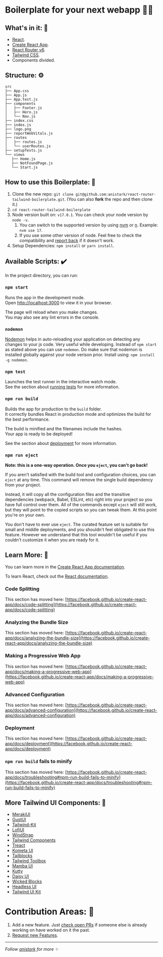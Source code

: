 # Boilerplate for your next webapp 🧑‍💻 

## What's in it: 💼 
- [React](https://reactjs.org/).
- [Create React App](https://github.com/facebook/create-react-app).
- [React Router v6](https://reactrouter.com/).
- [Tailwind CSS](https://tailwindcss.com/).
- Components divided.

## Structure: ⚙️
```
src
├── App.css
├── App.js
├── App.test.js
├── components
│   ├── Footer.js
│   ├── Hero.js
│   └── Nav.js
├── index.css
├── index.js
├── logo.png
├── reportWebVitals.js
├── routes
│   ├── routes.js
│   └── userRoutes.js
├── setupTests.js
└── views
   ├── Home.js
   ├── NotFoundPage.js
   └── Start.js
```

## How to use this Boilerplate: 🔧
1. Clone the new repo: `git clone git@github.com:anistark/react-router-tailwind-boilerplate.git`. (You can also **fork** the repo and then clone it.)
2. `cd react-router-tailwind-boilerplate`
3. Node version built on: `v17.0.1`. You can check your node version by `node -v`.
   1. You can switch to the supported version by using [nvm](https://github.com/nvm-sh/nvm) or [n](https://github.com/tj/n). Example: `nvm use 17`.
   2. If you use some other version of node. Feel free to check the compatibility and [report back](https://github.com/anistark/react-router-tailwind-boilerplate/issues/new/choose) if it doesn't work.
4. Setup Dependencies: `npm install` or `yarn install`.

## Available Scripts: ✔️

In the project directory, you can run:

### `npm start`

Runs the app in the development mode.\
Open [http://localhost:3000](http://localhost:3000) to view it in your browser.

The page will reload when you make changes.\
You may also see any lint errors in the console.

### `nodemon`
[Nodemon](https://nodemon.io/) helps in auto-reloading your application on detecting any changes to your js code. Very useful while developing. Instead of `npm start` as stated above you can use `nodemon`. Do make sure that nodemon is installed globally against your node verison prior. Install using: `npm install -g nodemon`.

### `npm test`

Launches the test runner in the interactive watch mode.\
See the section about [running tests](https://facebook.github.io/create-react-app/docs/running-tests) for more information.

### `npm run build`

Builds the app for production to the `build` folder.\
It correctly bundles React in production mode and optimizes the build for the best performance.

The build is minified and the filenames include the hashes.\
Your app is ready to be deployed!

See the section about [deployment](https://facebook.github.io/create-react-app/docs/deployment) for more information.

### `npm run eject`

**Note: this is a one-way operation. Once you `eject`, you can't go back!**

If you aren't satisfied with the build tool and configuration choices, you can `eject` at any time. This command will remove the single build dependency from your project.

Instead, it will copy all the configuration files and the transitive dependencies (webpack, Babel, ESLint, etc) right into your project so you have full control over them. All of the commands except `eject` will still work, but they will point to the copied scripts so you can tweak them. At this point you're on your own.

You don't have to ever use `eject`. The curated feature set is suitable for small and middle deployments, and you shouldn't feel obligated to use this feature. However we understand that this tool wouldn't be useful if you couldn't customize it when you are ready for it.

## Learn More: 📜

You can learn more in the [Create React App documentation](https://facebook.github.io/create-react-app/docs/getting-started).

To learn React, check out the [React documentation](https://reactjs.org/).

### Code Splitting

This section has moved here: [https://facebook.github.io/create-react-app/docs/code-splitting](https://facebook.github.io/create-react-app/docs/code-splitting)

### Analyzing the Bundle Size

This section has moved here: [https://facebook.github.io/create-react-app/docs/analyzing-the-bundle-size](https://facebook.github.io/create-react-app/docs/analyzing-the-bundle-size)

### Making a Progressive Web App

This section has moved here: [https://facebook.github.io/create-react-app/docs/making-a-progressive-web-app](https://facebook.github.io/create-react-app/docs/making-a-progressive-web-app)

### Advanced Configuration

This section has moved here: [https://facebook.github.io/create-react-app/docs/advanced-configuration](https://facebook.github.io/create-react-app/docs/advanced-configuration)

### Deployment

This section has moved here: [https://facebook.github.io/create-react-app/docs/deployment](https://facebook.github.io/create-react-app/docs/deployment)

### `npm run build` fails to minify

This section has moved here: [https://facebook.github.io/create-react-app/docs/troubleshooting#npm-run-build-fails-to-minify](https://facebook.github.io/create-react-app/docs/troubleshooting#npm-run-build-fails-to-minify)

## More Tailwind UI Components: 🎨
- [MerakiUI](https://merakiui.com/components/#)
- [GustUI](https://www.gustui.com/docs/application/components/alerts)
- [Tailwind-Kit](https://www.tailwind-kit.com/)
- [LofiUI](https://lofiui.co/)
- [WindStrap](https://windstrap.netlify.app/)
- [Tailwind Components](https://tailwindcomponents.com/components)
- [Treact](https://treact.owaiskhan.me/)
- [Kometa UI](https://kitwind.io/products/kometa/components)
- [Tailblocks](https://tailblocks.cc/)
- [Tailwind Toolbox](https://www.tailwindtoolbox.com/starter-components)
- [Mamba UI](https://mambaui.com/components)
- [Kutty](https://kutty.netlify.app/components/)
- [Daisy UI](https://daisyui.com/components/button)
- [Wicked Blocks](https://blocks.wickedtemplates.com/#elements)
- [Headless UI](https://headlessui.dev/)
- [Tailwind UI Kit](https://tailwinduikit.com/components/E-commerce/Components/footers)

# Contribution Areas: 🙌 
1. Add a new feature. Just [check open PRs](https://github.com/anistark/react-router-tailwind-boilerplate/pulls) if someone else is already working on have worked on it the past.
2. [Request new Features](https://github.com/anistark/react-router-tailwind-boilerplate/issues/new/choose).

---

*Follow [anistark](https://twitter.com/kranirudha) for more ✨*
